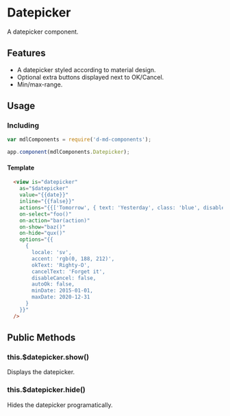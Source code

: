 # Datepicker
A datepicker component.

Features
--------
- A datepicker styled according to material design.
- Optional extra buttons displayed next to OK/Cancel.
- Min/max-range.


Usage
-----
### Including
```javascript
var mdlComponents = require('d-md-components');

app.component(mdlComponents.Datepicker);
```

#### Template
```html  
  <view is="datepicker" 
    as="$datepicker" 
    value="{{date}}" 
    inline="{{false}}" 
    actions="{{['Tomorrow', { text: 'Yesterday', class: 'blue', disableDismiss: true }]}}" 
    on-select="foo()"
    on-action="bar(action)"
    on-show="baz()"
    on-hide="qux()" 
    options="{{
      {
        locale: 'sv',
        accent: 'rgb(0, 188, 212)',
        okText: 'Righty-O',
        cancelText: 'Forget it',
        disableCancel: false,
        autoOk: false,
        minDate: 2015-01-01,
        maxDate: 2020-12-31
      }
    }}" 
  />
```

## Public Methods

### this.$datepicker.show()

Displays the datepicker.

### this.$datepicker.hide()

Hides the datepicker programatically.

